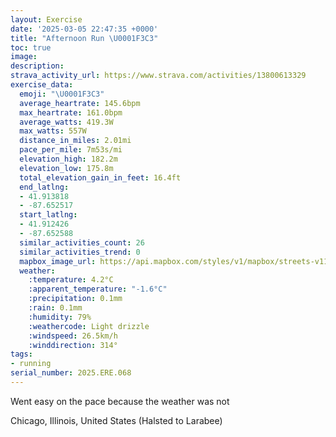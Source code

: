 ```yaml
---
layout: Exercise
date: '2025-03-05 22:47:35 +0000'
title: "Afternoon Run \U0001F3C3"
toc: true
image:
description:
strava_activity_url: https://www.strava.com/activities/13800613329
exercise_data:
  emoji: "\U0001F3C3"
  average_heartrate: 145.6bpm
  max_heartrate: 161.0bpm
  average_watts: 419.3W
  max_watts: 557W
  distance_in_miles: 2.01mi
  pace_per_mile: 7m53s/mi
  elevation_high: 182.2m
  elevation_low: 175.8m
  total_elevation_gain_in_feet: 16.4ft
  end_latlng:
  - 41.913818
  - -87.652517
  start_latlng:
  - 41.912426
  - -87.652588
  similar_activities_count: 26
  similar_activities_trend: 0
  mapbox_image_url: https://api.mapbox.com/styles/v1/mapbox/streets-v11/static/path-5+787af2-1.0(_hy~Fli~uO%40_BAiBE%7B%40%40k%40CqCAMEIOEC_%40Bc%40CeADwAEwA%40aAGeC%40wAGcC%40eCIaCCIC%3F%7BABCACE%3FWAiCEq%40%40cAE_A%40y%40Gu%40B%7B%40E%7DEBc%40AMISCO%40iBIiA%40i%40IyCDcCKsBFq%40CICa%40JsBAUAr%40BfCAxBFz%40F%7CDApBE%5EBfEDd%40Lb%40DVAdCC%60ABnBCrAHdAAfAF%60D%40HNBv%40%3Fb%40CDLB%7CC%3FhDHbCCvEB%60%40%3F%7CCDbDA%60A%40n%40AxCDfA),pin-s-s+e5b22e(-87.65095,41.91376),pin-s-f+89ae00(-87.65058000000005,41.91386000000001)/auto/800x800?access_token=pk.eyJ1Ijoiam9zaGJlY2ttYW4iLCJhIjoiY205eWR2aDd1MWZ6djJrbXc4a3M0bWZleiJ9.XiG9OWkNcZk2QzjJbxLB4A
  weather:
    :temperature: 4.2°C
    :apparent_temperature: "-1.6°C"
    :precipitation: 0.1mm
    :rain: 0.1mm
    :humidity: 79%
    :weathercode: Light drizzle
    :windspeed: 26.5km/h
    :winddirection: 314°
tags:
- running
serial_number: 2025.ERE.068
---
```

Went easy on the pace because the weather was not

Chicago, Illinois, United States (Halsted to Larabee)
